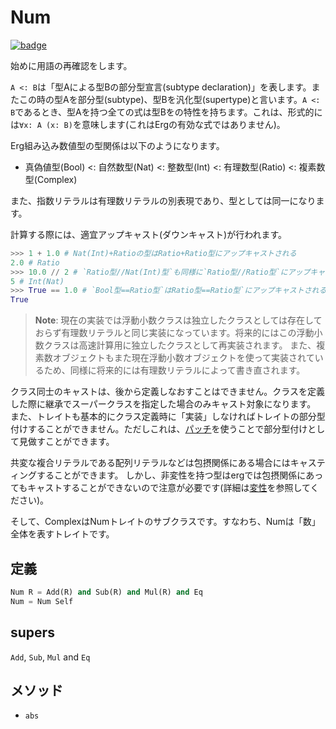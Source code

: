 # Num

[![badge](https://img.shields.io/endpoint.svg?url=https%3A%2F%2Fgezf7g7pd5.execute-api.ap-northeast-1.amazonaws.com%2Fdefault%2Fsource_up_to_date%3Fowner%3Derg-lang%26repos%3Derg%26ref%3Dmain%26path%3Ddoc/EN/API/types/traits/Num.md%26commit_hash%3D14710744ed4c3aa29a43953366c67162bc157f7d)](https://gezf7g7pd5.execute-api.ap-northeast-1.amazonaws.com/default/source_up_to_date?owner=erg-lang&repos=erg&ref=main&path=doc/EN/API/types/traits/Num.md&commit_hash=14710744ed4c3aa29a43953366c67162bc157f7d)

始めに用語の再確認をします。

`A <: B`は「型Aによる型Bの部分型宣言(subtype declaration)」を表します。またこの時の型Aを部分型(subtype)、型Bを汎化型(supertype)と言います。`A <: B`であるとき、型Aを持つ全ての式は型Bをの特性を持ちます。これは、形式的には`∀x: A (x: B)`を意味します(これはErgの有効な式ではありません)。

Erg組み込み数値型の型関係は以下のようになります。

- 真偽値型(Bool) <: 自然数型(Nat) <: 整数型(Int) <: 有理数型(Ratio) <: 複素数型(Complex)

また、指数リテラルは有理数リテラルの別表現であり、型としては同一になります。

計算する際には、適宜アップキャスト(ダウンキャスト)が行われます。

```python
>>> 1 + 1.0 # Nat(Int)+Ratioの型はRatio+Ratio型にアップキャストされる
2.0 # Ratio
>>> 10.0 // 2 # `Ratio型//Nat(Int)型`も同様に`Ratio型//Ratio型`にアップキャストされる。Ratio//Ratioの結果はInt
5 # Int(Nat)
>>> True == 1.0 # `Bool型==Ratio型`はRatio型==Ratio型`にアップキャストされる
True
```

> __Note__: 現在の実装では浮動小数クラスは独立したクラスとしては存在しておらず有理数リテラルと同じ実装になっています。将来的にはこの浮動小数クラスは高速計算用に独立したクラスとして再実装されます。
> また、複素数オブジェクトもまた現在浮動小数オブジェクトを使って実装されているため、同様に将来的には有理数リテラルによって書き直されます。

クラス同士のキャストは、後から定義しなおすことはできません。クラスを定義した際に継承でスーパークラスを指定した場合のみキャスト対象になります。
また、トレイトも基本的にクラス定義時に「実装」しなければトレイトの部分型付けすることができません。ただしこれは、[パッチ](../../../syntax/type/07_patch.md)を使うことで部分型付けとして見做すことができます。

共変な複合リテラルである配列リテラルなどは包摂関係にある場合にはキャスティングすることができます。
しかし、非変性を持つ型はergでは包摂関係にあってもキャストすることができないので注意が必要です(詳細は[変性](../../../syntax/type/advanced/variance.md)を参照してください)。

そして、ComplexはNumトレイトのサブクラスです。すなわち、Numは「数」全体を表すトレイトです。

## 定義

```python
Num R = Add(R) and Sub(R) and Mul(R) and Eq
Num = Num Self
```

## supers

`Add`, `Sub`, `Mul` and `Eq`

## メソッド

* `abs`
